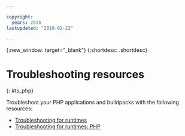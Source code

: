 ```yaml
---

copyright:
  years: 2018
lastupdated: "2018-02-22"

---
```


{:new_window: target="_blank"}
{:shortdesc: .shortdesc}

# Troubleshooting resources
{: #ts_php}

Troubleshoot your PHP applications and buildpacks with the following resources:

* [Troubleshooting for runtimes](../../troubleshoot/ts_runtimes.html#runtimes)
* [Troubleshooting for runtimes: PHP](../../troubleshoot/ts_runtimes.html#ts_php)
